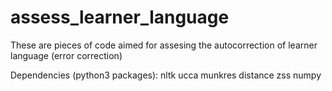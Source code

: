 # assess_learner_language
These are pieces of code aimed for assesing the autocorrection of learner language (error correction)

Dependencies (python3 packages):
nltk
ucca
munkres
distance
zss
numpy